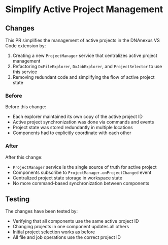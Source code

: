 # Simplify Active Project Management

## Changes

This PR simplifies the management of active projects in the DNAnexus VS Code extension by:

1. Creating a new `ProjectManager` service that centralizes active project management
2. Refactoring `DxFileExplorer`, `DxJobExplorer`, and `ProjectSelector` to use this service
3. Removing redundant code and simplifying the flow of active project state

### Before

Before this change:
- Each explorer maintained its own copy of the active project ID
- Active project synchronization was done via commands and events
- Project state was stored redundantly in multiple locations
- Components had to explicitly coordinate with each other

### After

After this change:
- `ProjectManager` service is the single source of truth for active project
- Components subscribe to `ProjectManager.onProjectChanged` event
- Centralized project state storage in workspace state
- No more command-based synchronization between components

## Testing

The changes have been tested by:
- Verifying that all components use the same active project ID
- Changing projects in one component updates all others
- Initial project selection works as before
- All file and job operations use the correct project ID
